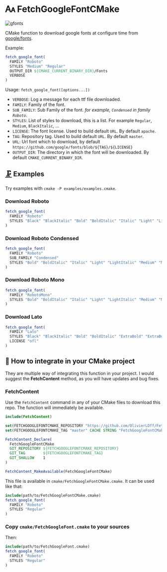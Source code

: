 # 🗛 FetchGoogleFontCMake

![gfonts](https://www.fasterize.com/wp-content/uploads/2019/12/googlefont.png)

CMake function to download google fonts at configure time from [google/fonts](https://github.com/google/fonts).

Example:

```cmake
fetch_google_font(
  FAMILY "Roboto"
  STYLES "Medium" "Regular"
  OUTPUT_DIR ${CMAKE_CURRENT_BINARY_DIR}/Fonts
  VERBOSE
)
```

Usage: `fetch_google_font([options...])`

* `VERBOSE`: Log a message for each ttf file downloaded.
* `FAMILY`: Family of the font.
* `SUB_FAMILY`: Sub Family of the font. *for example, `Condensed` in family `Roboto`*.
* `STYLES`: List of styles to download, this is a list. For example `Regular`, `Medium`, `BlackItalic`, ...
* `LICENSE`: The font license. Used to build default `URL`. By default `apache`.
* `TAG`: Repository tag. Used to build default `URL`. By default `master`.
* `URL`: Url font which to download, by default `https://github.com/google/fonts/blob/${TAG}/${LICENSE}`
* `OUTPUT_DIR`: The directory in which the font will be downloaded. By default `CMAKE_CURRENT_BINARY_DIR`.

## [🗜️](https://emojipedia.org/clamp/) Examples

Try examples with `cmake -P examples/examples.cmake`.

### Download Roboto

```cmake
fetch_google_font(
  FAMILY "Roboto"
  STYLES "Black" "BlackItalic" "Bold" "BoldItalic" "Italic" "Light" "LightItalic" "Medium" "MediumItalic" "Regular" "Thin" "ThinItalic"
)
```

### Download Roboto Condensed

```cmake
fetch_google_font(
  FAMILY "Roboto"
  SUB_FAMILY "Condensed"
  STYLES "Bold" "BoldItalic" "Italic" "Light" "LightItalic" "Medium" "MediumItalic" "Regular"
)
```

### Download Roboto Mono

```cmake
fetch_google_font(
  FAMILY "RobotoMono"
  STYLES "Bold" "BoldItalic" "Italic" "Light" "LightItalic" "Medium" "MediumItalic" "Regular" "Thin" "ThinItalic"
)
```

### Download Lato

```cmake
fetch_google_font(
  FAMILY "Lato"
  STYLES "Black" "BlackItalic" "Bold" "BoldItalic" "ExtraBold" "ExtraBoldItalic" "ExtraLight" "ExtraLightItalic" "Italic" "Light" "LightItalic" "Medium" "MediumItalic" "Regular" "SemiBold" "SemiBoldItalic" "Thin" "ThinItalic"
  LICENSE "ofl"
)
```

## 🔨 How to integrate in your CMake project

They are multiple way of integrating this function in your project. I would suggest the **FetchContent** method, as you will have updates and bug fixes.

### FetchContent

Use the `FetchContent` command in any of your CMake files to download this repo. The function will immediately be available.

```cmake
include(FetchContent)

set(FETCHGOOGLEFONTCMAKE_REPOSITORY "https://github.com/OlivierLDff/FetchGoogleFontCMake.git" CACHE STRING "FetchGoogleFontCMake repository, can be a local URL")
set(FETCHGOOGLEFONTCMAKE_TAG "master" CACHE STRING "FetchGoogleFontCMake git tag")

FetchContent_Declare(
  FetchGoogleFontCMake
  GIT_REPOSITORY ${FETCHGOOGLEFONTCMAKE_REPOSITORY}
  GIT_TAG        ${FETCHGOOGLEFONTCMAKE_TAG}
  GIT_SHALLOW    1
)

FetchContent_MakeAvailable(FetchGoogleFontCMake)
```

This file is available in `cmake/FetchGoogleFontCMake.cmake`. It can be used like that:

```cmake
include(path/to/FetchGoogleFontCMake.cmake)
fetch_google_font(
  FAMILY "Roboto"
  STYLES "Regular"
)
```

### Copy `cmake/FetchGoogleFont.cmake` to your sources

Then:

```cmake
include(path/to/FetchGoogleFont.cmake)
fetch_google_font(
  FAMILY "Roboto"
  STYLES "Regular"
)
```

